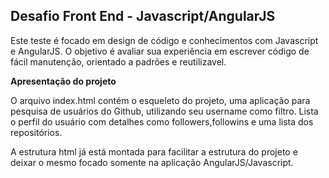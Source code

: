 Desafio Front End - Javascript/AngularJS
---------------------------------------------

Este teste é focado em design de código e conhecimentos com Javascript e AngularJS. 
O objetivo é avaliar sua experiência em escrever código de fácil manutenção, orientado a 
padrões e reutilizavel. 

__Apresentação do projeto__

O arquivo index.html contém o esqueleto do projeto, uma aplicação para pesquisa de usuários 
do Github, utilizando seu username como filtro. Lista o perfil do usuário com detalhes como
followers,followins e uma lista dos repositórios.

A estrutura html já está montada para facilitar a estrutura do projeto e deixar o mesmo focado 
somente na aplicação AngularJS/Javascript.

